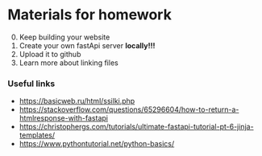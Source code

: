 # Materials for homework

0. Keep building your website
1. Create your own fastApi server **locally!!!**
2. Upload it to github
3. Learn more about linking files

### Useful links
- https://basicweb.ru/html/ssilki.php
- https://stackoverflow.com/questions/65296604/how-to-return-a-htmlresponse-with-fastapi
- https://christophergs.com/tutorials/ultimate-fastapi-tutorial-pt-6-jinja-templates/
- https://www.pythontutorial.net/python-basics/
